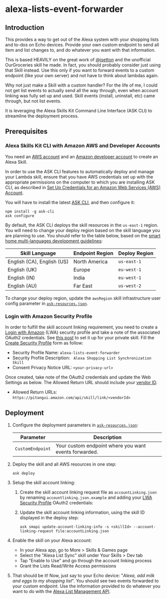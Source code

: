 # alexa-lists-event-forwarder

## Introduction

This provides a way to get out of the Alexa system with your shopping lists and to-dos on Echo devices. Provide your own custom endpoint to send all item and list changes to, and do whatever you want with that information.

This is based HEAVILY on the great work of [@jsetton](https://github.com/jsetton/alexa-ourgroceries-sync) and the unofficial OurGroceries skill he made. In fact, you should probably consider just using that Skill instead. Use this only if you want to forward events to a custom endpoint (like your own server) and not have to think about lambdas again.

Why not just make a Skill with a custom handler? For the life of me, I could not get list events to actually send all the way through, even when account linking was fully set up and used. Skill events (install, uninstall, etc) came through, but not list events.

It is leveraging the Alexa Skills Kit Command Line Interface (ASK CLI) to streamline the deployment process.

## Prerequisites

### Alexa Skills Kit CLI with Amazon AWS and Developer Accounts

You need an [AWS account](https://aws.amazon.com) and an [Amazon developer account](https://developer.amazon.com) to create an Alexa Skill.

In order to use the ASK CLI features to automatically deploy and manage your Lambda skill, ensure that you have AWS credentials set up with the appropriate permissions on the computer to which you are installing ASK CLI, as described in [Set Up Credentials for an Amazon Web Services (AWS) Account](https://developer.amazon.com/docs/smapi/set-up-credentials-for-an-amazon-web-services-account.html).

You will have to install the latest [ASK CLI](https://developer.amazon.com/docs/smapi/quick-start-alexa-skills-kit-command-line-interface.html), and then configure it:

```shell
npm install -g ask-cli
ask configure
```

By default, the ASK CLI deploys the skill resources in the `us-east-1` region. You will need to change your deploy region based on the skill language you are planning to use. You should refer to the table below, based on the [smart home multi-languages development guidelines](https://developer.amazon.com/docs/smarthome/develop-smart-home-skills-in-multiple-languages.html#deploy):

| Skill Language | Endpoint Region | Deploy Region |
| -------------- | --------------- | ------------- |
| English (CA), English (US) | North America | `us-east-1` |
| English (UK) | Europe | `eu-west-1` |
| English (IN) | India | `eu-west-1` |
| English (AU) | Far East | `us-west-2` |

To change your deploy region, update the `awsRegion` skill infrastructure user config parameter in [`ask-resources.json`](ask-resources.json).

### Login with Amazon Security Profile

In order to fulfill the skill account linking requirement, you need to create a [Login with Amazon](https://developer.amazon.com/loginwithamazon/console/site/lwa/overview.html) (LWA) security profile and take a note of the associated OAuth2 credentials. See [this post](https://developer.amazon.com/public/community/post/Tx3CX1ETRZZ2NPC/Alexa-Account-Linking-5-Steps-to-Seamlessly-Link-Your-Alexa-Skill-with-Login-wit) to set it up for your private skill. Fill the [Create Security Profile](https://developer.amazon.com/loginwithamazon/console/site/lwa/create-security-profile.html) form as follow:

* Security Profile Name: `alexa-lists-event-forwarder`
* Security Profile Description: ` Alexa Shopping List Synchronization Skill`
* Consent Privacy Notice URL: `<your-privacy-url>`

Once created, take note of the OAuth2 credentials and update the Web Settings as below. The Allowed Return URL should include your [vendor ID](https://developer.amazon.com/settings/console/mycid).

* Allowed Return URLs: `https://pitangui.amazon.com/api/skill/link/<vendorId>`

## Deployment

1. Configure the deployment parameters in [`ask-resources.json`](ask-resources.json):

    | Parameter | Description |
    |-----------|-------------|
    | `CustomEndpoint` | Your custom endpoint where you want events forwarded. |

2. Deploy the skill and all AWS resources in one step:
    ```shell
    ask deploy
    ```

3. Setup the skill account linking:
    1. Create the skill account linking request file as `accountLinking.json` by renaming `accountlinking.json.example` and adding your [LWA Security Profile](#login-with-amazon-security-profile) OAuth2 credentials:

    2. Update the skill account linking information, using the skill ID displayed in the deploy step:
        ```shell
        ask smapi update-account-linking-info -s <skillId> --account-linking-request file:accountLinking.json
        ```
4. Enable the skill on your Alexa account:
    * In your Alexa app, go to More > Skills & Games page
    * Select the "Alexa List Sync" skill under Your Skills > Dev tab
    * Tap "Enable to Use" and go through the account linking process
    * Grant the Lists Read/Write Access permissions

5. That should be it! Now, just say to your Echo device: "*Alexa, add milk and eggs to my shopping list*". You should see two events forwarded to your custom endpoint. Use the information provided to do whatever you want to do with the [Alexa List Management API](https://developer.amazon.com/en-US/docs/alexa/list-skills/list-management-api-reference.html).
